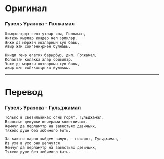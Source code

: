 # Оригинал

### Гузель Уразова - Голжамал

```
Шэмдэллэрдэ генэ утлар яна, Голжамал,
Житкэн кызлар киндер жеп эрлилэр.
Энже дэ мэржэн кызларнын кул бавы,
Авыр жан сойгэннэрнен булмавы.

Нинди генэ егеткэ барырбыз, дип, Голжамал,
Колактан колакка алар сойлилэр.
Энже дэ мэржэн кызларнын кул бавы,
Авыр жан сойгэннэрнен булмавы.
```

------

# Перевод

### Гузель Уразова - Гульджамал

```
Только в светильниках огни горят, Гульджамал,
Взрослые девушки вечерами кокетничают.
Жемчуг да перламутр на запястьях девичьих,
Тяжело душе без любимого быть.

За какого парня выйдем замуж, — говорят, Гульджамал,
Из уха в ухо они шепчутся.
Жемчуг да перламутр на запястьях девичьих,
Тяжело душе без любимого быть.
```